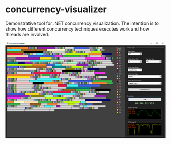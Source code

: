 # concurrency-visualizer
Demonstrative tool for .NET concurrency visualization. The intention is to show how different concurrency techniques executes work and how threads are involved.

![Screenshot](screenshots/demo.png "Program Demo")